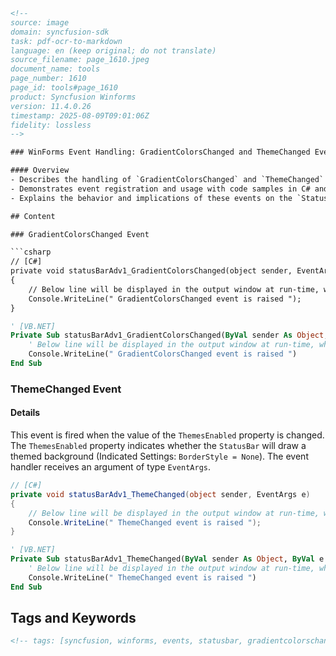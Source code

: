 ```html
<!--
source: image
domain: syncfusion-sdk
task: pdf-ocr-to-markdown
language: en (keep original; do not translate)
source_filename: page_1610.jpeg
document_name: tools
page_number: 1610
page_id: tools#page_1610
product: Syncfusion Winforms
version: 11.4.0.26
timestamp: 2025-08-09T09:01:06Z
fidelity: lossless
-->

### WinForms Event Handling: GradientColorsChanged and ThemeChanged Events

#### Overview
- Describes the handling of `GradientColorsChanged` and `ThemeChanged` events in Windows Forms applications.
- Demonstrates event registration and usage with code samples in C# and VB.NET.
- Explains the behavior and implications of these events on the `StatusBar` control.

## Content

### GradientColorsChanged Event

```csharp
// [C#]
private void statusBarAdv1_GradientColorsChanged(object sender, EventArgs e)
{
    // Below line will be displayed in the output window at run-time, when this event is fired.
    Console.WriteLine(" GradientColorsChanged event is raised ");
}
```

```vb
' [VB.NET]
Private Sub statusBarAdv1_GradientColorsChanged(ByVal sender As Object, ByVal e As EventArgs)
    ' Below line will be displayed in the output window at run-time, when this event is fired.
    Console.WriteLine(" GradientColorsChanged event is raised ")
End Sub
```

### ThemeChanged Event

#### Details
This event is fired when the value of the `ThemesEnabled` property is changed. The `ThemesEnabled` property indicates whether the `StatusBar` will draw a themed background (Indicated Settings: `BorderStyle = None`). The event handler receives an argument of type `EventArgs`.

```csharp
// [C#]
private void statusBarAdv1_ThemeChanged(object sender, EventArgs e)
{
    // Below line will be displayed in the output window at run-time, when this event is fired.
    Console.WriteLine(" ThemeChanged event is raised ");
}
```

```vb
' [VB.NET]
Private Sub statusBarAdv1_ThemeChanged(ByVal sender As Object, ByVal e As EventArgs)
    ' Below line will be displayed in the output window at run-time, when this event is fired.
    Console.WriteLine(" ThemeChanged event is raised ")
End Sub
```

## Tags and Keywords

```html
<!-- tags: [syncfusion, winforms, events, statusbar, gradientcolorschanged, themechanged, csharp, vb.net] keywords: [event handling, statusbar control, gradient colors, theme, background, forms, run-time, output window, eventargs] -->
```
```